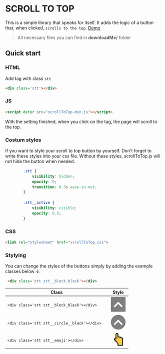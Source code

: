 # SCROLL TO TOP
This is a simple library that speaks for itself. It adds the logic of a button that, when clicked, `scrolls to the top`.
[Demo](https://1neye.github.io/Scroll-To-Top/src/index.html)

>All necessary files you can find in __downloadMe/__ folder
## Quick start
### HTML
Add tag with class `stt`
```html
<div class='stt'></div>
```
### JS
```html
<script defer src="scrollToTop-min.js"></script> 
```
With the setting finished, when you click on the tag, the page will scroll to the top.
### Costum styles
If you want to style your scroll to top button by yourself. Don't forget to write these styles into your css file. Without these styles, scrollToTop.js will not hide the button when needed.
```css
        .stt {
            visibility: hidden;
            opacity: 0;
            transition: 0.3s ease-in-out;
        }

        .stt__active {
            visibility: visible;
            opacity: 0.5;
        }
```
### CSS
```html
<link rel="stylesheet" href="scrollToTop.css">
```
### Stylying
You can change the styles of the buttons simply by adding the example classes below ↓.
```html
 <div class='stt stt__block_black'></div> 
```

| Class        | Style           | 
| ------------- |:-------------:|
| ``` <div class='stt stt__block_black'></div> ``` | ![stt__block_black](media/stt__block_black.jpg) |
| ```<div class='stt stt__circle__black'></div>  ``` | ![stt__circle__black](media/stt__circle__black.jpg) | 
| ```<div class='stt stt__emoji'></div>  ``` | ![stt__block_black](media/stt__emoji.jpg) | 


<!-- ![Demo](media/demo.gif) -->
